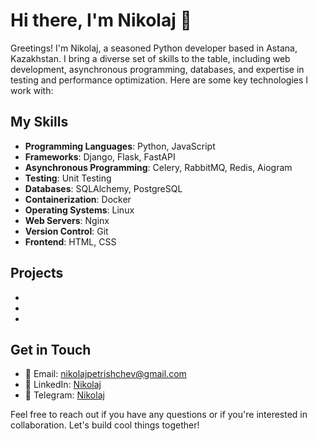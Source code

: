 # Hi there, I'm Nikolaj 👋

Greetings! I'm Nikolaj, a seasoned Python developer based in Astana, Kazakhstan. I bring a diverse set of skills to the table, including web development, asynchronous programming, databases, and expertise in testing and performance optimization. Here are some key technologies I work with:

## My Skills

- **Programming Languages**: Python, JavaScript
- **Frameworks**: Django, Flask, FastAPI
- **Asynchronous Programming**: Celery, RabbitMQ, Redis, Aiogram
- **Testing**: Unit Testing
- **Databases**: SQLAlchemy, PostgreSQL
- **Containerization**: Docker
- **Operating Systems**: Linux
- **Web Servers**: Nginx
- **Version Control**: Git
- **Frontend**: HTML, CSS

## Projects

- [NixBlog]: [NixBlog](https://github.com/Nikolaj-dev/django-mvt-postgresql-postblog)
- [Aniverse]: [Aniverse](https://github.com/Nikolaj-dev/Aniverse)
- [CourseBot]: [CourseBot](https://github.com/Nikolaj-dev/aiogrambot_testcase)

## Get in Touch

- 📧 Email: nikolajpetrishchev@gmail.com
- 💼 LinkedIn: [Nikolaj](https://www.linkedin.com/in/nikolaj-dev/)
- 📱 Telegram: [Nikolaj](https://t.me/NikolajPetrishchev)


Feel free to reach out if you have any questions or if you're interested in collaboration. Let's build cool things together!



